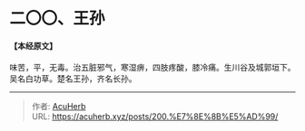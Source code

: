 # 二〇〇、王孙


#### 【本经原文】
味苦，平，无毒。治五脏邪气，寒湿痹，四肢疼酸，膝冷痛。生川谷及城郭垣下。吴名白功草。楚名王孙，齐名长孙。

---

> 作者: [AcuHerb](https://acuherb.xyz)  
> URL: https://acuherb.xyz/posts/200.%E7%8E%8B%E5%AD%99/  

